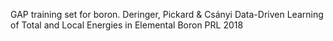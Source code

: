 GAP training set for boron.
Deringer, Pickard & Csányi Data-Driven Learning of Total and Local
Energies in Elemental Boron PRL 2018
